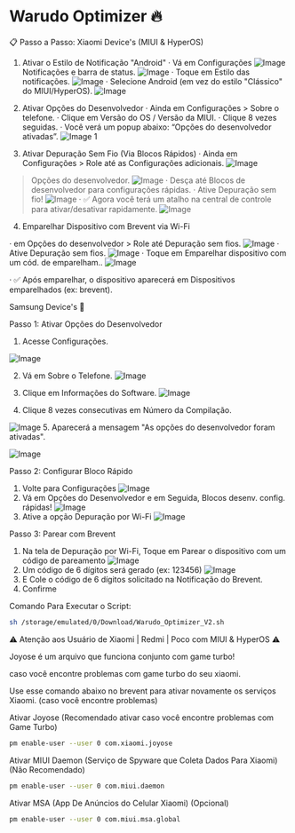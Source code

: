 # Warudo Optimizer 🔥

📋 Passo a Passo:
Xiaomi Device's (MIUI & HyperOS)

1. Ativar o Estilo de Notificação "Android"
· Vá em Configurações
![Image](https://github.com/warudotv/Warudo_Optimizer/blob/Screenshots/IMG-20250930-WA0017.jpg)
Notificações e barra de status.
![Image](https://github.com/warudotv/Warudo_Optimizer/blob/Screenshots/IMG-20250930-WA0020.jpg)
· Toque em Estilo das notificações.
![Image](https://github.com/warudotv/Warudo_Optimizer/blob/Screenshots/IMG-20250930-WA0019.jpg)
· Selecione Android (em vez do estilo "Clássico" do MIUI/HyperOS).
![Image](https://github.com/warudotv/Warudo_Optimizer/blob/Screenshots/IMG-20250930-WA0018.jpg)

2. Ativar Opções do Desenvolvedor
· Ainda em Configurações > Sobre o telefone.
· Clique em Versão do OS / Versão da MIUI.
· Clique 8 vezes seguidas.
· Você verá um popup abaixo: “Opções do desenvolvedor ativadas”.
![Image 1](https://github.com/warudotv/Warudo_Optimizer/blob/Screenshots/IMG-20250930-WA0015.jpg)

3. Ativar Depuração Sem Fio (Via Blocos Rápidos)
· Ainda em Configurações > Role até as Configurações adicionais.
![Image](https://github.com/warudotv/Warudo_Optimizer/blob/Screenshots/IMG-20250930-WA0016.jpg)
> Opções do desenvolvedor.
![Image](https://github.com/warudotv/Warudo_Optimizer/blob/Screenshots/IMG-20250930-WA0014.jpg)
· Desça até Blocos de desenvolvedor para configurações rápidas.
· Ative Depuração sem fio!
![Image](https://github.com/warudotv/Warudo_Optimizer/blob/Screenshots/IMG-20250930-WA0021.jpg)
· ✅ Agora você terá um atalho na central de controle para ativar/desativar rapidamente.
![Image](https://github.com/warudotv/Warudo_Optimizer/blob/Screenshots/IMG-20250930-WA0022.jpg)


4. Emparelhar Dispositivo com Brevent via Wi-Fi

· em Opções do desenvolvedor > Role até Depuração sem fios.
![Image](https://github.com/warudotv/Warudo_Optimizer/blob/Screenshots/IMG-20250930-WA0012.jpg)
· Ative Depuração sem fios.
![Image](https://github.com/warudotv/Warudo_Optimizer/blob/Screenshots/IMG-20250930-WA0011.jpg)
· Toque em Emparelhar dispositivo com um cód. de emparelham..
![Image](https://github.com/warudotv/Warudo_Optimizer/blob/Screenshots/IMG-20250930-WA0010.jpg)

· ✅ Após emparelhar, o dispositivo aparecerá em Dispositivos emparelhados (ex: brevent).

Samsung Device's 🌌

Passo 1: Ativar Opções do Desenvolvedor

1. Acesse Configurações.

![Image](https://github.com/warudotv/Warudo_Optimizer/blob/Screenshots/Screenshot_20250930_173703_One%20UI%20Home.jpg)

2. Vá em Sobre o Telefone.
![Image](https://github.com/warudotv/Warudo_Optimizer/blob/Screenshots/Screenshot_20250930_173711_Settings.jpg)

3. Clique em Informações do Software.
![Image](https://github.com/warudotv/Warudo_Optimizer/blob/Screenshots/Screenshot_20250930_173719_Settings.jpg)
4. Clique 8 vezes consecutivas em Número da Compilação.

![Image](https://github.com/warudotv/Warudo_Optimizer/blob/Screenshots/Screenshot_20250930_173723_Settings.jpg)
5. Aparecerá a mensagem "As opções do desenvolvedor foram ativadas".

![Image](https://github.com/warudotv/Warudo_Optimizer/blob/Screenshots/Screenshot_20250930_173727_Settings.jpg)

Passo 2: Configurar Bloco Rápido

1. Volte para Configurações
![Image](https://github.com/warudotv/Warudo_Optimizer/blob/Screenshots/Screenshot_20250930_173732_Settings.jpg)
2. Vá em Opções do Desenvolvedor e em Seguida, Blocos desenv. config. rápidas!
![Image](https://github.com/warudotv/Warudo_Optimizer/blob/Screenshots/Screenshot_20250930_173738_Settings.jpg)
3. Ative a opção Depuração por Wi-Fi
![Image](https://github.com/warudotv/Warudo_Optimizer/blob/Screenshots/Screenshot_20250930_173743_Settings.jpg)

Passo 3: Parear com Brevent

1. Na tela de Depuração por Wi-Fi, Toque em Parear o dispositivo com um código de pareamento
![Image](https://github.com/warudotv/Warudo_Optimizer/blob/Screenshots/Screenshot_20250930_173800_Settings.jpg)
3. Um código de 6 dígitos será gerado (ex: 123456)
![Image](https://github.com/warudotv/Warudo_Optimizer/blob/Screenshots/Screenshot_20250930_173803_Settings.jpg)
4. E Cole o código de 6 dígitos solicitado na Notificação do Brevent.
6. Confirme

Comando Para Executar o Script:
```bash
sh /storage/emulated/0/Download/Warudo_Optimizer_V2.sh

```
⚠️ Atenção aos Usuário de Xiaomi | Redmi | Poco com MIUI & HyperOS ⚠️

Joyose é um arquivo que funciona conjunto com game turbo! 

caso você encontre problemas com game turbo do seu xiaomi.

Use esse comando abaixo no brevent para ativar novamente os serviços Xiaomi. (caso você encontre problemas)

Ativar Joyose (Recomendado ativar caso você encontre problemas com Game Turbo)
```bash
pm enable-user --user 0 com.xiaomi.joyose
```
Ativar MIUI Daemon (Serviço de Spyware que Coleta Dados Para Xiaomi) (Não Recomendado)
```bash
pm enable-user --user 0 com.miui.daemon
```
Ativar MSA (App De Anúncios do Celular Xiaomi) (Opcional)
```bash
pm enable-user --user 0 com.miui.msa.global
